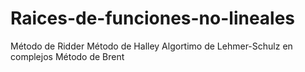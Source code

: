 # Raices-de-funciones-no-lineales
Método de Ridder
Método de Halley
Algortimo de Lehmer-Schulz en complejos
Método de Brent
